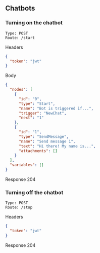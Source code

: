 ## Chatbots

### Turning on the chatbot

```
Type: POST
Route: /start
```

Headers

```json
{
  "token": "jwt"
}
```

Body

```json
{
  "nodes": [
    {
      "id": "0",
      "type": "Start",
      "name": "Bot is triggered if...",
      "trigger": "NewChat",
      "next": "1"
    },
    {
      "id": "1",
      "type": "SendMessage",
      "name": "Send message 1",
      "text": "Hi there! My name is...",
      "attachments": []
    }
  ],
  "variables": []
}
```

Response 204

### Turning off the chatbot

```
Type: POST
Route: /stop
```

Headers

```json
{
  "token": "jwt"
}
```

Response 204
